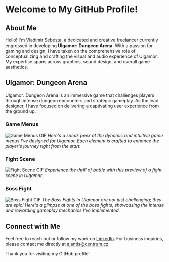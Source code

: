 # Welcome to My GitHub Profile!

## About Me
Hello! I'm Vladimir Sebesta, a dedicated and creative freelancer currently engrossed in developing **Ulgamor: Dungeon Arena**. With a passion for gaming and design, I have taken on the comprehensive role of conceptualizing and crafting the visual and audio experience of Ulgamor. My expertise spans across graphics, sound design, and overall game aesthetics.

## Ulgamor: Dungeon Arena
Ulgamor: Dungeon Arena is an immersive game that challenges players through intense dungeon encounters and strategic gameplay. As the lead designer, I have focused on delivering a captivating user experience from the ground up.

### Game Menus
![Game Menus GIF](URL_to_GIF_here)
*Here's a sneak peek at the dynamic and intuitive game menus I've designed for Ulgamor. Each element is crafted to enhance the player's journey right from the start.*

### Fight Scene
![Fight Scene GIF](URL_to_GIF_here)
*Experience the thrill of battle with this preview of a fight scene in Ulgamor.*

### Boss Fight
![Boss Fight GIF](URL_to_GIF_here)
*The Boss Fights in Ulgamor are not just challenging; they are epic! Here's a glimpse at one of the boss fights, showcasing the intense and rewarding gameplay mechanics I've implemented.*

## Connect with Me
Feel free to reach out or follow my work on [LinkedIn](https://www.linkedin.com/in/vladimir-sebesta-29753b179/). For business inquiries, please contact me directly at ajantis@centrum.cz.

Thank you for visiting my GitHub profile!
